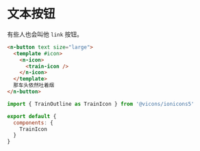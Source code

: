 # 文本按钮

有些人也会叫他 `link` 按钮。

```html
<n-button text size="large">
  <template #icon>
    <n-icon>
      <train-icon />
    </n-icon>
  </template>
  那车头依然吐着烟
</n-button>
```

```js
import { TrainOutline as TrainIcon } from '@vicons/ionicons5'

export default {
  components: {
    TrainIcon
  }
}
```
